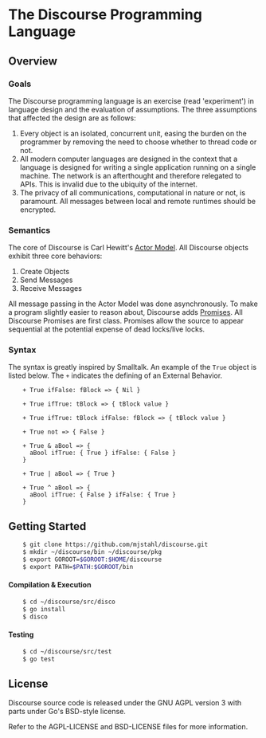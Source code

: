 # The Discourse Programming Language
## Overview
### Goals
The Discourse programming language is an exercise (read 'experiment') in language design and the evaluation of assumptions.  The three assumptions that affected the design are as follows:

1. Every object is an isolated, concurrent unit, easing the burden on the programmer by removing the need to choose whether to thread code or not.
2. All modern computer languages are designed in the context that a language is designed for writing a single application running on a single machine.  The network is an afterthought and therefore relegated to APIs. This is invalid due to the ubiquity of the internet.
3. The privacy of all communications, computational in nature or not, is paramount. All messages between local and remote runtimes should be encrypted.

### Semantics
The core of Discourse is Carl Hewitt's [Actor Model](https://en.wikipedia.org/wiki/Actor_model). All Discourse objects exhibit three core behaviors:

1. Create Objects
2. Send Messages
3. Receive Messages

All message passing in the Actor Model was done asynchronously. To make a program slightly easier to reason about, Discourse adds [Promises](https://en.wikipedia.org/wiki/Futures_and_promises). All Discourse Promises are first class.  Promises allow the source to appear sequential at the potential expense of dead locks/live locks.

### Syntax
The syntax is greatly inspired by Smalltalk.  An example of the ```True``` object is listed below. The ```+``` indicates the defining of an External Behavior.
```smalltalk
    + True ifFalse: fBlock => { Nil }

    + True ifTrue: tBlock => { tBlock value }

    + True ifTrue: tBlock ifFalse: fBlock => { tBlock value }

    + True not => { False }

    + True & aBool => {
      aBool ifTrue: { True } ifFalse: { False }
    }

    + True | aBool => { True }

    + True ^ aBool => {
      aBool ifTrue: { False } ifFalse: { True }
    }
```
## Getting Started
```bash
    $ git clone https://github.com/mjstahl/discourse.git
    $ mkdir ~/discourse/bin ~/discourse/pkg
    $ export GOROOT=$GOROOT:$HOME/discourse
    $ export PATH=$PATH:$GOROOT/bin
```

#### Compilation & Execution
```bash
    $ cd ~/discourse/src/disco
    $ go install
    $ disco
```
#### Testing
```bash
    $ cd ~/discourse/src/test
    $ go test
```

## License
Discourse source code is released under the GNU AGPL version 3 with parts under Go's BSD-style license.

Refer to the AGPL-LICENSE and BSD-LICENSE files for more information. 

